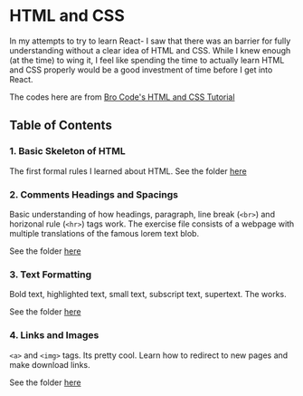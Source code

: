 # HTML and CSS

In my attempts to try to learn React- I saw that there was an barrier for fully understanding without a clear idea of HTML and CSS. While I knew enough (at the time) to wing it, I feel like spending the time to actually learn HTML and CSS properly would be a good investment of time before I get into React.

The codes here are from [Bro Code's HTML and CSS Tutorial](https://www.youtube.com/watch?v=cyuzt1Dp8X8)

## Table of Contents

### 1. Basic Skeleton of HTML

The first formal rules I learned about HTML. See the folder [here](https://github.com/benyamindsmith/LearningJS/tree/main/HTML%20and%20CSS/Basic%20Skeleton)

### 2. Comments Headings and Spacings

Basic understanding of how headings, paragraph, line break (`<br>`) and horizonal rule (`<hr>`) tags work. The exercise file consists of a webpage with multiple translations of the famous lorem text blob.

See the folder [here](https://github.com/benyamindsmith/LearningJS/tree/main/HTML%20and%20CSS/Comments%20headings%20and%20Spacing)

### 3. Text Formatting

Bold text, highlighted text, small text, subscript text, supertext. The works.

See the folder [here](https://github.com/benyamindsmith/LearningJS/tree/main/HTML%20and%20CSS/Text%20Formatting)

### 4. Links and Images

`<a>` and `<img>` tags. Its pretty cool. Learn how to redirect to new pages and make download links.

See the folder [here](https://github.com/benyamindsmith/LearningJS/tree/main/HTML%20and%20CSS/Links%20and%20images)
